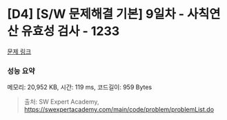 # [D4] [S/W 문제해결 기본] 9일차 - 사칙연산 유효성 검사 - 1233 

[문제 링크](https://swexpertacademy.com/main/code/problem/problemDetail.do?contestProbId=AV141176AIwCFAYD) 

### 성능 요약

메모리: 20,952 KB, 시간: 119 ms, 코드길이: 959 Bytes



> 출처: SW Expert Academy, https://swexpertacademy.com/main/code/problem/problemList.do